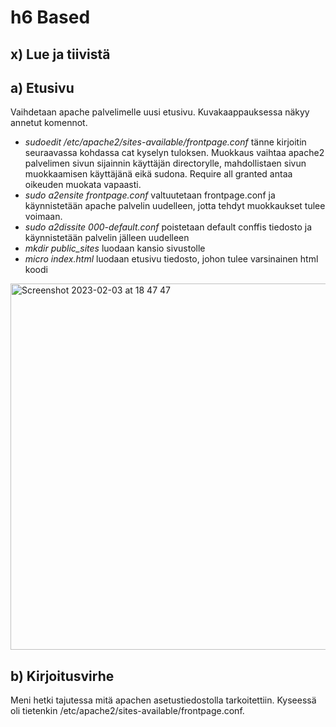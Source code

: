 # h6 Based

## x) Lue ja tiivistä

## a) Etusivu

Vaihdetaan apache palvelimelle uusi etusivu. Kuvakaappauksessa näkyy annetut komennot. 

- *sudoedit /etc/apache2/sites-available/frontpage.conf* tänne kirjoitin seuraavassa kohdassa cat kyselyn tuloksen. Muokkaus vaihtaa apache2 palvelimen sivun sijainnin käyttäjän directorylle, mahdollistaen sivun muokkaamisen käyttäjänä eikä sudona. Require all granted antaa oikeuden muokata vapaasti.
- *sudo a2ensite frontpage.conf* valtuutetaan frontpage.conf ja käynnistetään apache palvelin uudelleen, jotta tehdyt muokkaukset tulee voimaan.
- *sudo a2dissite 000-default.conf* poistetaan default conffis tiedosto ja käynnistetään palvelin jälleen uudelleen
- *mkdir public_sites* luodaan kansio sivustolle
- *micro index.html* luodaan etusivu tiedosto, johon tulee varsinainen html koodi


<img width="586" alt="Screenshot 2023-02-03 at 18 47 47" src="https://user-images.githubusercontent.com/120730231/216660049-d6f7a606-aaba-4437-8173-0f6f9dc81670.png">



## b) Kirjoitusvirhe

Meni hetki tajutessa mitä apachen asetustiedostolla tarkoitettiin. Kyseessä oli tietenkin /etc/apache2/sites-available/frontpage.conf. 




